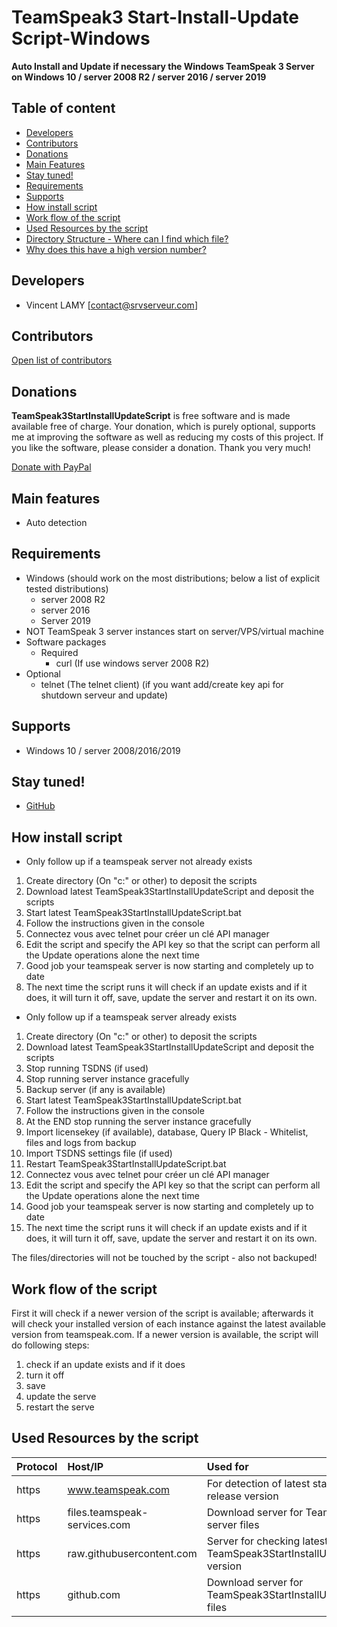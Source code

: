 # TeamSpeak3 Start-Install-Update Script-Windows
**Auto Install and Update if necessary the Windows TeamSpeak 3 Server on Windows 10 / server 2008 R2 / server 2016 / server 2019**

## Table of content

- [Developers](#developers)
- [Contributors](#contributors)
- [Donations](#donations)
- [Main Features](#main-features)
- [Stay tuned!](#stay-tuned)
- [Requirements](#requirements)
- [Supports](#supports)
- [How install script](#how-install-script)
- [Work flow of the script](#work-flow-of-the-script)
- [Used Resources by the script](#used-resources-by-the-script)
- [Directory Structure - Where can I find which file?](#directory-structure---where-can-i-find-which-file)
- [Why does this have a high version number?](#why-does-this-have-a-high-version-number)

## Developers

  * Vincent LAMY [contact@srvserveur.com]

## Contributors

[Open list of contributors](graphs/contributors)

## Donations

**TeamSpeak3StartInstallUpdateScript** is free software and is made available free of charge. Your donation, which is purely optional, supports me at improving the software as well as reducing my costs of this project. If you like the software, please consider a donation. Thank you very much!

[Donate with PayPal](https://www.paypal.me/SRVServeur)

## Main features

- Auto detection

## Requirements

- Windows (should work on the most distributions; below a list of explicit tested distributions)
  - server 2008 R2
  - server 2016
  - Server 2019
- NOT TeamSpeak 3 server instances start on server/VPS/virtual machine
- Software packages
  - Required
    - curl (If use windows server 2008 R2)
- Optional
    - telnet (The telnet client) (if you want add/create key api for shutdown serveur and update)

## Supports

- Windows 10 / server 2008/2016/2019


## Stay tuned!

- [GitHub](/)

## How install script

- Only follow up if a teamspeak server not already exists
1. Create directory (On "c:\" or other) to deposit the scripts
2. Download latest TeamSpeak3StartInstallUpdateScript and deposit the scripts
3. Start latest TeamSpeak3StartInstallUpdateScript.bat
4. Follow the instructions given in the console
5. Connectez vous avec telnet pour créer un clé API manager
6. Edit the script and specify the API key so that the script can perform all the Update operations alone the next time 
7. Good job your teamspeak server is now starting and completely up to date
8. The next time the script runs it will check if an update exists and if it does, it will turn it off, save, update the server and restart it on its own.


- Only follow up if a teamspeak server already exists
1. Create directory (On "c:\" or other) to deposit the scripts
2. Download latest TeamSpeak3StartInstallUpdateScript and deposit the scripts
3. Stop running TSDNS (if used)
4. Stop running server instance gracefully
5. Backup server (if any is available)
6. Start latest TeamSpeak3StartInstallUpdateScript.bat
7. Follow the instructions given in the console
8. At the END stop running the server instance gracefully
9. Import licensekey (if available), database, Query IP Black - Whitelist, files and logs from backup
10. Import TSDNS settings file (if used)
11. Restart TeamSpeak3StartInstallUpdateScript.bat
12. Connectez vous avec telnet pour créer un clé API manager
13. Edit the script and specify the API key so that the script can perform all the Update operations alone the next time 
14. Good job your teamspeak server is now starting and completely up to date
15. The next time the script runs it will check if an update exists and if it does, it will turn it off, save, update the server and restart it on its own.

The files/directories will not be touched by the script - also not backuped!


## Work flow of the script

First it will check if a newer version of the script is available; afterwards it will check your installed version of each instance against the latest available version from teamspeak.com. If a newer version is available, the script will do following steps:

1. check if an update exists and if it does
2. turn it off
3. save
4. update the serve
5. restart the serve

## Used Resources by the script

Protocol | Host/IP  | Used for | How often?
:------------- | :------------- | :------------- | :-------------
https | www.teamspeak.com | For detection of latest stable server release version | Each execution of the TeamSpeak3StartInstallUpdateScript
https | files.teamspeak-services.com | Download server for TeamSpeak 3 server files | Each execution of the TeamSpeak3StartInstallUpdateScript
https | raw.githubusercontent.com | Server for checking latest TeamSpeak3StartInstallUpdateScript version | Each execution of the TeamSpeak3StartInstallUpdateScript
https | github.com | Download server for TeamSpeak3StartInstallUpdateScript files | Only if you update the TeamSpeak3StartInstallUpdateScript
